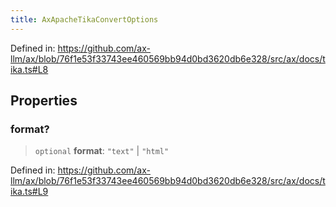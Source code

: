 ```yaml
---
title: AxApacheTikaConvertOptions
---
```


Defined in: https://github.com/ax-llm/ax/blob/76f1e53f33743ee460569bb94d0bd3620db6e328/src/ax/docs/tika.ts#L8

## Properties

<a id="format"></a>

### format?

> `optional` **format**: `"text"` \| `"html"`

Defined in: https://github.com/ax-llm/ax/blob/76f1e53f33743ee460569bb94d0bd3620db6e328/src/ax/docs/tika.ts#L9
